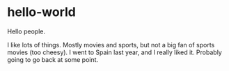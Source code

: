 # hello-world

Hello people.

I like lots of things. Mostly movies and sports, but not a big fan of sports movies (too cheesy). 
I went to Spain last year, and I really liked it. Probably going to go back at some point. 
